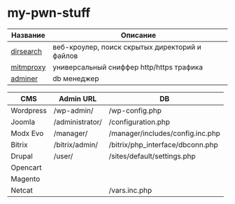 # my-pwn-stuff

Название  |  Описание
----  |  ----
[dirsearch](https://github.com/maurosoria/dirsearch) | веб-кроулер, поиск скрытых директорий и файлов
[mitmproxy](https://github.com/mitmproxy/mitmproxy) | универсальный сниффер http/https трафика
[adminer](https://github.com/vrana/adminer) | db менеджер

CMS  |  Admin URL | DB
----  |  ---- | ----
Wordpress | /wp-admin/ | /wp-config.php
Joomla | /administrator/ | /configuration.php
Modx Evo | /manager/ | /manager/includes/config.inc.php
Bitrix | /bitrix/admin/ | /bitrix/php_interface/dbconn.php
Drupal | /user/ | /sites/default/settings.php
Opencart | | 
Magento | |
Netcat | | /vars.inc.php
